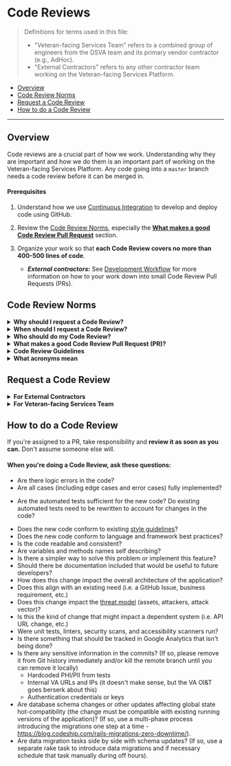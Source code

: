 # Code Reviews

> Definitions for terms used in this file:
> * "Veteran-facing Services Team" refers to a combined group of engineers from the DSVA team and its primary vendor contractor (e.g., AdHoc).
> * "External Contractors" refers to any other contractor team working on the Veteran-facing Services Platform.

* [Overview](#overview)
* [Code Review Norms](#code-review-norms)
* [Request a Code Review](#request-a-code-review)
* [How to do a Code Review](#how-to-do-a-code-review)

<hr>

## Overview

Code reviews are a crucial part of how we work. Understanding why they are important and how we do them is an important part of working on the Veteran-facing Services Platform. Any code going into a `master` branch needs a code review before it can be merged in.

#### Prerequisites

1. Understand how we use [Continuous Integration](https://github.com/department-of-veterans-affairs/vets.gov-team/blob/master/Work%20Practices/Engineering/Continuous%20Integration%20Process.md) to develop and deploy code using GitHub.

1. Review the [Code Review Norms](#code-review-norms), especially the **[What makes a good Code Review Pull Request](#what-makes-a-good-code-review-pull-request-pr)** section.

1. Organize your work so that **each Code Review covers no more than 400-500 lines of code**. 
    * ***External contractors:*** See [Development Workflow](link-here) for more information on how to your work down into small Code Review Pull Requests (PRs).


## Code Review Norms

<details>
<summary>
  <b>Why should I request a Code Review?</b>
</summary>

* Social pressures work. Knowing someone else is going to thoroughly examine your code incentivizes you to make better, more purposeful decisions.

* Code reviews share knowledge. They reduce single points of failure and share responsibility among the team. A code review should be a conversation about the why, and learning of the how.

* Code reviews stimulate conversations around code structure, style, and architecture as a natural part of our process everyday.

* The master branch is a place for stable code (even if it's not initially deployed to production). Code reviews are the last line of defense for catching bugs, stopping bad architectural changes, and making sure that things being added are in sync with team priorities.
</details>


<details>
<summary>
  <b>When should I request a Code Review?</b>
</summary>

* You must request a code review any time you're putting new code into `master` or any other long-lived branch that multiple people are working off of.

* Even if the code isn't yet ready to be merged, a work in progress (WIP) code review can be helpful if you're solving a new problem, want to validate an approach, or are stuck and want another set of eyes. 
  * Be sure to prepend the PR title with "[WIP]" if you're seeking a WIP Code Review.
  * Be sure to use the `feature flag` if your code should not be visible in production.
</details>


<details>
<summary>
  <b>Who should do my Code Review?</b>
</summary>

* Another developer who works on the same stuff from your team.
  * E.g. you're a back end developer requesting a review from another back end developer on your team.

* If the PR is purely for content, it can probably just be reviewed by a product person. Use your best judgement and be mindful of everybody's workload.

* If there are UX or copy changes, a designer or content writer should review the screenshots included in your PR.

* If there are product changes, a product strategist or designer should review your change before it goes to production
  * This doesn't necessarily have to happen during the PR phase. Some teams have product owners review feature changes in staging. Your team should have a process that you can follow.
  * **Note:** The easiest way for product people to review changes is the [review instances](Review%20Instances.md), accessible from the PR in Github.
  * This is important so we don't deploy beautiful, functional, elegant, technically brilliant but wrong products
</details>


<details>
<summary>
  <b>What makes a good Code Review Pull Request (PR)?</b>
</summary>

* If a PR touches multiple content or application types (static, React applications, hybrid), split it along those lines and treat each content type as a separate feature with separate Code Review PRs.

* Keep your Code Review PRs small, i.e., **400-500 lines**.
  - If your PR becomes larger than 400-500 lines of code, you'll be asked to break the PR into parts.

* All Code Review PRs should include corresponding automated testing.
  * If you're creating new React/JSX components (or significantly modifying existing ones), update the existing unit tests and create new tests for new functionality.
  * If your code change affects more than one or two sections, create additional end-to-end tests to assert proper behavior. Examples might include elements that respond to `window.scroll` or `window.resize` events, or elements that dynamically show or hide content.

* Always describe the purpose of the change in the PR description.

* If you want feedback about a specific area, or if you're unsure about something in the code, include that in the PR description (or in annotations).

* If the PR changes anything about the design or user interface, include screenshots in the PR description.

* Be sure to allow time for following up on code review comments, as well as refactoring.
</details>


<details>
<summary>
  <b>Code Review Guidelines</b>
</summary>

* Nothing related to the code is off limits or taboo. Code reviews can and should be about the nit-picky ("should there be a semi-colon there?"), the big picture ("why are we using a global variable?"), and everything in between.
* Giving a LGTM with no comments should be the exception, not the norm. The expectation is that every PR could be better with another set of eyes.
* Ask questions; don't make demands.
* Don't assume anything. If there's something weird or if you don't understand why the developer made the choice they did, ask about it!
* Learning by either talking to the author or Googling is expected. If someone implements something you don't understand or haven't seen before, look it up!
* If you still don't understand, ask for clarification.
* Don't use sarcasm.
* Talk in person if there are too many "I don't understand" or "Alternative solution" comments. Post a follow-up comment summarizing offline discussion.
* Review code in-line instead of in general PR comments. This makes it easier to see what you're referring to.
* It is expected that the assignee role gets alternated between creator and reviewer during the lifetime of a PR. Whoever's turn it is to review comments or take an action should be the present holder of the assignee role.
* If the only changes you have are small "nits", such as removing a semi-colon, the reviewer can give a "LGTM with nits" and assign back to the author. This tells the author that once they make those small changes, they can merge the PR themselves without further review. This should only be used when there are few, trivial changes.
* The phrase In My Humble Opinion (IMHO) does not belong in code reviews. Code review is about learning together and supporting each other, not about one person's personal opinion vs. another's.
</details>


<details>
<summary>
  <b>What acronyms mean</b>
</summary>

* LGTM - Looks Good to Me. A PR always needs one of these before it can be merged (only exception below).

* TBR - To Be Reviewed. This means that the code author needs to get this PR in immediately and is merging the code without a review. The person the TBR is directed at should do a review ASAP. TBRs should be used sparingly and the reason for doing so needs to be explained in the PR. A conversation should occur about what can be done in the future to avoid TBRs in similar situations. Example: "TBR = @xyz. Production outage and everyone else is sleeping."

* PTAL - Please Take a Look. Tells when a review is ready to be reviewed or re-reviewed. Example: "Good catches! Edits made. PTAL @xyz"

</details>


## Request a Code Review

<details>
<summary>
  <b>For External Contractors</b>
</summary>

1. Create a PR by filling in the template: 
    * It asks for PR title, which should be preappended with [Project/Feature Name] follow by a one line description. For example "[Facility Locator Update] Adding choice locations data." 
    * The PR description should include a description of the change to give the code reviewer enough context to do an effective reivew.
    * The PR description should also describe the local testing you've done.

1. Pay attention to the codeclimate results of your PR, and fix any issues before moving to the next step.

1. Request a code review from someone on your team.
    * Click the gears icon under "Reviewers" to request someone on your team to review your code.
    * Make sure it's someone who can review your code and provide good feedback on it. Your teammate should review the [Specific Questions to Ask When Code Reviewing](#specific-questions-to-ask-when-code-reviewing) before reviewing your code.
    * **Your teammate must approve your code before you can go to the next step.**

1. After your teammate has approved your code, add the following comment to your PR:
    * ```Requesting a code review from @department-of-veterans-affairs/code-reviewers-for-external-teams-group```
    * **The Veteran-facing Services team will only review your PR after someone on your team has approved your PR.**

1. Code quality is important. Expect code review comments and followup until your changes meet the code quality bar. 
  
1. As a general rule, a PR's first review will be completed in **2 business days**. 
    * Turn around time is dependent on the number of PRs in the queue and the overall size and complexity of your code changes. 
    * If two days have gone by with no response, please reach out in the #support-external Slack channel.
      * For high-priority PRs, such as active bugs in production, please work with your DSVA point of contact to get this prioritized by the code reviewers from the Veteran-facing Services team.

1. **Your PR must be approved by two Veteran-facing Services Team reviewers before it can be merged to master.**
    * Approval can come from any combination of engineers from DSVA or its primary vendor contractor teams.
    * Your PR needs a `LGTM` before it can be merged [see What acronyms mean](#what-aronyms-mean)).

</details>


<details>
<summary>
  <b>For Veteran-facing Services Team</b>
</summary>

1. We recommend you use the **Request reviews** feature to request reviews from others.

1. Sometimes it may take multiple rounds to fully review a PR. In that case, it's the responsibility of the PR author to make sure the reviewers know another round of reviews is required.
    * One good way of doing this is to clear the previous reviews and re-request reviews.
    * If a PR changes substantially in scope over time or changes and suggestions become hard to follow, consider closing it and opening a new one.

1. If you need reviews from everyone you've requested, rather than just one, note that in the PR somewhere. Overcommunicating about what you need is ok!

1. It can be valuable to get someone experienced with the code to do a review (for example, the individual who wrote the initial code you're refactoring). It can also be valuable, however, to have someone unfamiliar with the code review it, both as a sanity check and to make sure multiple people on the team understand the code. Use your best judgment to appropriately balance team member's work loads, skill sets, and code base familiarity and remember that multiple people can review a PR (or portions of a PR) if necessary or desired.

1. If you have no idea who to get a review from, ask your team's tech lead or post the PR link in the #vetsgov-engineers Slack channel and ask "who is the best person to review this?"


#### Code Review Turnaround Time - for Veteran-facing Services Team

* The PR author is the one responsible for the PR; it is not sufficient to push up a PR, assign someone, and not follow up. If you aren't getting a review in a timely manner, it's up to you to follow up until you do.

* Code reviews are a high priority. They generally are not higher priority than the immediate thing the reviewer is in the middle of when the PR is created, but they bump up the priority queue every hour that passes.

* Code reviews should be done as soon as possible without interrupting the reviewers flow on what they are currently working on.

* As a general rule, PRs put in before lunch should have a first review completed before the end of the day. PRs put in after lunch, if not able to be reviewed that day, should be the reviewer's first task the next morning.
  * This primarily applies to PRs that follow good PR practices and aren't overly large. If you have a PR that's very large or complex, coordinate with reviewers to figure out when a PR can be reviewed.

* Some code reviews take multiple rounds of review. It is expected that any minor reviews after the first round will go quickly. Making someone wait 24 hours for you to review a few lines of code is not courteous and does not create a positive code review culture.

* Some PRs are higher priority than others. These include active bugs in production and PRs that touch many files, as all other branches are likely to be out of date if the PR sits long without being merged ("bit rot" is the term often used for this). If a PR is high priority, communicate this directly to the reviewer in Slack. It is the PR author's job to communicate how quickly they need a review and why this should be prioritized above other work.
</details>



## How to do a Code Review

If you're assigned to a PR, take responsibility and **review it as soon as you can.** Don't assume someone else will.

#### When you're doing a Code Review, ask these questions:
  * Are there logic errors in the code?
  * Are all cases (including edge cases and error cases) fully implemented?
  - Are the automated tests sufficient for the new code? Do existing automated tests need to be rewritten to account for changes in the code?
  * Does the new code conform to existing [style guidelines](https://github.com/department-of-veterans-affairs/vets.gov-team/tree/master/Work%20Practices/Engineering/Style%20Guides)?
  * Does the new code conform to language and framework best practices?
  * Is the code readable and consistent?
  * Are variables and methods names self describing?
  * Is there a simpler way to solve this problem or implement this feature?
  * Should there be documentation included that would be useful to future developers?
  * How does this change impact the overall architecture of the application?
  * Does this align with an existing need (i.e. a GitHub Issue, business requirement, etc.)
  * Does this change impact the [threat model](/Work%20Practices/Engineering/Threat%20Model%20In%20Practice.md) (assets, attackers, attack vector)?
  * Is this the kind of change that might impact a dependent system (i.e. API URL change, etc.)
  * Were unit tests, linters, security scans, and accessibility scanners run?
  * Is there something that should be tracked in Google Analytics that isn't being done?
  * Is there any sensitive information in the commits? (If so, please remove it from Git history immediately and/or kill the remote branch until you can remove it locally)
    * Hardcoded PHI/PII from tests
    * Internal VA URLs and IPs (it doesn't make sense, but the VA OI&T goes berserk about this)
    * Authentication credentials or keys
  * Are database schema changes or other updates affecting global state hot-compatibility (the change must be compatible with existing running versions of the application)? (If so, use a multi-phase process introducing the migrations one step at a time - https://blog.codeship.com/rails-migrations-zero-downtime/).
  * Are data migration tasks side by side with schema updates? (If so, use a separate rake task to introduce data migrations and if necessary schedule that task manually during off hours).

